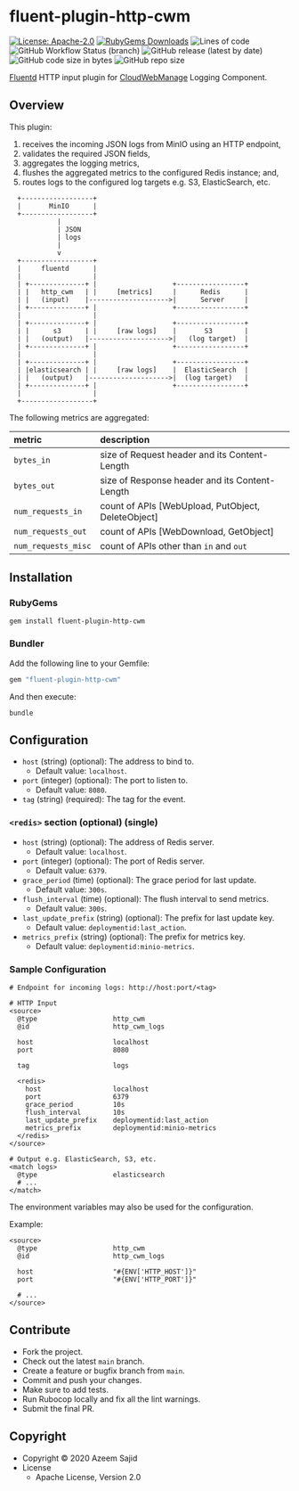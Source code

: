 # fluent-plugin-http-cwm

[![License: Apache-2.0](https://img.shields.io/badge/License-Apache-blue.svg?style=flat-square)](https://github.com/iamAzeem/fluent-plugin-http-cwm/blob/master/LICENSE)
[![RubyGems Downloads](https://img.shields.io/gem/dt/fluent-plugin-http-cwm?color=blue&style=flat-square&label=Downloads)](https://rubygems.org/gems/fluent-plugin-http-cwm)
![Lines of code](https://img.shields.io/tokei/lines/github/iamAzeem/fluent-plugin-http-cwm?label=LOC&style=flat-square)
![GitHub Workflow Status (branch)](https://img.shields.io/github/workflow/status/iamAzeem/fluent-plugin-http-cwm/ci/main?color=blue&label=Build&style=flat-square)
![GitHub release (latest by date)](https://img.shields.io/github/v/release/iamAzeem/fluent-plugin-http-cwm?label=Release&style=flat-square)
![GitHub code size in bytes](https://img.shields.io/github/languages/code-size/iamAzeem/fluent-plugin-http-cwm?label=Code%20Size&style=flat-square)
![GitHub repo size](https://img.shields.io/github/repo-size/iamAzeem/fluent-plugin-http-cwm?label=Repo%20Size&style=flat-square)

[Fluentd](https://fluentd.org/) HTTP input plugin for
[CloudWebManage](https://github.com/CloudWebManage) Logging Component.

## Overview

This plugin:

1. receives the incoming JSON logs from MinIO using an HTTP endpoint,
2. validates the required JSON fields,
3. aggregates the logging metrics,
4. flushes the aggregated metrics to the configured Redis instance; and,
5. routes logs to the configured log targets e.g. S3, ElasticSearch, etc.

```text
  +------------------+
  |       MinIO      |
  +------------------+
            |
            | JSON
            | logs
            |
            v
  +------------------+
  |     fluentd      |
  |                  |
  | +--------------+ |                   +-----------------+
  | |   http_cwm   | |     [metrics]     |      Redis      |
  | |   (input)    |-------------------->|      Server     |
  | +--------------+ |                   +-----------------+
  |                  |
  | +--------------+ |                   +-----------------+
  | |      s3      | |     [raw logs]    |       S3        |
  | |   (output)   |-------------------->|   (log target)  |
  | +--------------+ |                   +-----------------+
  |                  |
  | +--------------+ |                   +-----------------+
  | |elasticsearch | |     [raw logs]    |  ElasticSearch  |
  | |   (output)   |-------------------->|  (log target)   |
  | +--------------+ |                   +-----------------+
  |                  |
  +------------------+
```

The following metrics are aggregated:

| metric              | description                                         |
|:--------------------|:----------------------------------------------------|
| `bytes_in`          | size of Request header and its Content-Length       |
| `bytes_out`         | size of Response header and its Content-Length      |
| `num_requests_in`   | count of APIs [WebUpload, PutObject, DeleteObject]  |
| `num_requests_out`  | count of APIs [WebDownload, GetObject]              |
| `num_requests_misc` | count of APIs other than `in` and `out`             |

## Installation

### RubyGems

```shell
gem install fluent-plugin-http-cwm
```

### Bundler

Add the following line to your Gemfile:

```ruby
gem "fluent-plugin-http-cwm"
```

And then execute:

```shell
bundle
```

## Configuration

* `host` (string) (optional): The address to bind to.
  * Default value: `localhost`.
* `port` (integer) (optional): The port to listen to.
  * Default value: `8080`.
* `tag` (string) (required): The tag for the event.

### `<redis>` section (optional) (single)

* `host` (string) (optional): The address of Redis server.
  * Default value: `localhost`.
* `port` (integer) (optional): The port of Redis server.
  * Default value: `6379`.
* `grace_period` (time) (optional): The grace period for last update.
  * Default value: `300s`.
* `flush_interval` (time) (optional): The flush interval to send metrics.
  * Default value: `300s`.
* `last_update_prefix` (string) (optional): The prefix for last update key.
  * Default value: `deploymentid:last_action`.
* `metrics_prefix` (string) (optional): The prefix for metrics key.
  * Default value: `deploymentid:minio-metrics`.

### Sample Configuration

```text
# Endpoint for incoming logs: http://host:port/<tag>

# HTTP Input
<source>
  @type                   http_cwm
  @id                     http_cwm_logs

  host                    localhost
  port                    8080

  tag                     logs

  <redis>
    host                  localhost
    port                  6379
    grace_period          10s
    flush_interval        10s
    last_update_prefix    deploymentid:last_action
    metrics_prefix        deploymentid:minio-metrics
  </redis>
</source>

# Output e.g. ElasticSearch, S3, etc.
<match logs>
  @type                   elasticsearch
  # ...
</match>
```

The environment variables may also be used for the configuration.

Example:

```text
<source>
  @type                   http_cwm
  @id                     http_cwm_logs

  host                    "#{ENV['HTTP_HOST']}"
  port                    "#{ENV['HTTP_PORT']}"

  # ...
</source>
 ```

## Contribute

* Fork the project.
* Check out the latest `main` branch.
* Create a feature or bugfix branch from `main`.
* Commit and push your changes.
* Make sure to add tests.
* Run Rubocop locally and fix all the lint warnings.
* Submit the final PR.

## Copyright

* Copyright &copy; 2020 Azeem Sajid
* License
  * Apache License, Version 2.0
